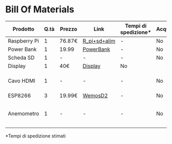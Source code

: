 # Bill Of Materials

Prodotto|Q.tà|Prezzo|Link|Tempi di spedizione*|Acquistato|Note
--------|----|------|----|--------------------|----------|----
Raspberry Pi|1|76.87€|[R_pi+sd+alim](https://www.amazon.it/RASPBERRY-PI-Model-Kit-GB/dp/B07TKB6PN4/ref=sr_1_6?__mk_it_IT=%C3%85M%C3%85%C5%BD%C3%95%C3%91&crid=GC3P8H9J9EFT&keywords=raspberry+pi+4+2gb&qid=1575906470&sprefix=raspberry+pi+4+2%2Caps%2C189&sr=8-6)|-|No
Power Bank|1|19.99|[PowerBank](https://www.amazon.it/POWERADD-EnergyCell-Caricabatterie-Portatile-dispositivi/dp/B07K255XJS/ref=sr_1_20?__mk_it_IT=%C3%85M%C3%85%C5%BD%C3%95%C3%91&crid=1NUWQT5CPTZ01&keywords=powerbank+type-c&qid=1575985819&smid=A28QVT3E6UV0FU&sprefix=powerbank+type%2Caps%2C185&sr=8-20)|-|No
Scheda SD|1|-|-|-|No|Vedi su
Display|1|40€|[Display](https://www.amazon.it/GeeekPi-Screen-Display-Monitor-Raspberry/dp/B01M9CLIP9/ref=sr_1_6?__mk_it_IT=%C3%85M%C3%85%C5%BD%C3%95%C3%91&keywords=display+raspberry+7+in&qid=1575906280&sr=8-6)|No
Cavo HDMI|1|-|-|-|No|Acquistabile insieme a Raspberry
ESP8266|3|19.99€|[WemosD2](https://www.amazon.it/dp/B0754N794H/ref=twister_B07Z6L9GBD?_encoding=UTF8&psc=1)|-|No
Anemometro|1|-|-|-|No|Inutile se risolta questa [Issue](https://github.com/metis-vela-unipd/telemetry-esp-wind/issues/1)

*Tempi di spedizione stimati
